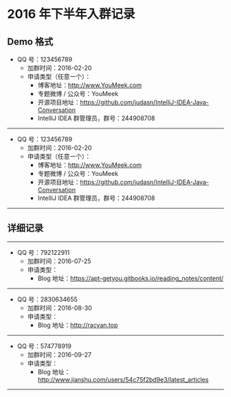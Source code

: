 # 2016 年下半年入群记录

## Demo 格式

- QQ 号：123456789
	- 加群时间：2016-02-20
	- 申请类型（任意一个）：
		- 博客地址：http://www.YouMeek.com
		- 专题微博 / 公众号：YouMeek
		- 开源项目地址：https://github.com/judasn/IntelliJ-IDEA-Java-Conversation
		- IntelliJ IDEA 群管理员，群号：244908708

--------------------------------------------------------------------------------

- QQ 号：123456789
	- 加群时间：2016-02-20
	- 申请类型（任意一个）：
		- 博客地址：http://www.YouMeek.com
		- 专题微博 / 公众号：YouMeek
		- 开源项目地址：https://github.com/judasn/IntelliJ-IDEA-Java-Conversation
		- IntelliJ IDEA 群管理员，群号：244908708

--------------------------------------------------------------------------------

## 详细记录

--------------------------------------------------------------------------------

- QQ 号：792122911
	- 加群时间：2016-07-25
	- 申请类型：
		- Blog 地址：<https://apt-getyou.gitbooks.io/reading_notes/content/>

--------------------------------------------------------------------------------

- QQ 号：2830634655
	- 加群时间：2016-08-30
	- 申请类型：
		- Blog 地址：<http://racyan.top>

--------------------------------------------------------------------------------

- QQ 号：574778919
	- 加群时间：2016-09-27
	- 申请类型：
		- Blog 地址：<http://www.jianshu.com/users/54c75f2bd9e3/latest_articles>

--------------------------------------------------------------------------------
